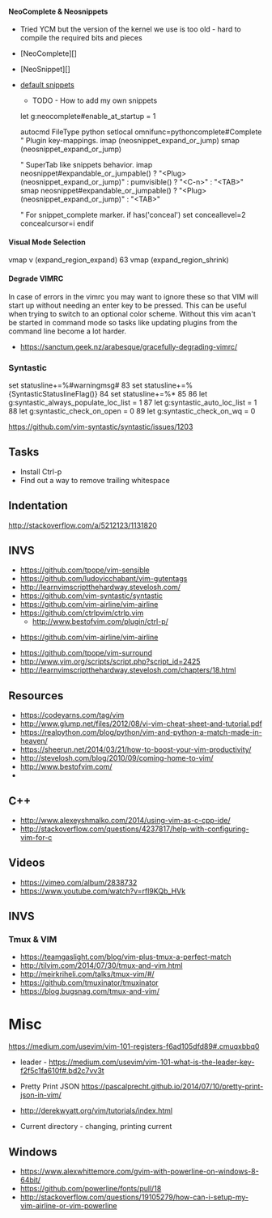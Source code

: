 
#### NeoComplete & Neosnippets

* Tried YCM but the version of the kernel we use is too old - hard to compile the required bits and pieces
* [NeoComplete][]
* [NeoSnippet][]
* [default snippets](https://github.com/Shougo/neosnippet-snippets)
    - TODO - How to add my own snippets


    let g:neocomplete#enable_at_startup = 1


    autocmd FileType python setlocal omnifunc=pythoncomplete#Complete
    " Plugin key-mappings.
    imap <C-k>     <Plug>(neosnippet_expand_or_jump)
    smap <C-k>     <Plug>(neosnippet_expand_or_jump)

    " SuperTab like snippets behavior.
    imap <expr><TAB> neosnippet#expandable_or_jumpable() ? "\<Plug>(neosnippet_expand_or_jump)" : pumvisible() ? "\<C-n>" : "\<TAB>"
    smap <expr><TAB> neosnippet#expandable_or_jumpable() ? "\<Plug>(neosnippet_expand_or_jump)" : "\<TAB>"

    " For snippet_complete marker.
    if has('conceal')
      set conceallevel=2 concealcursor=i
    endif

#### Visual Mode Selection
vmap v <Plug>(expand_region_expand)
 63 vmap <C-v> <Plug>(expand_region_shrink)

#### Degrade VIMRC
In case of errors in the vimrc you may want to ignore these so that VIM will start up without needing an enter key to be pressed. This can be useful when trying to switch to an optional color scheme. Without this vim acan't be started in command mode so tasks like updating plugins from the command line become a lot harder.
* https://sanctum.geek.nz/arabesque/gracefully-degrading-vimrc/

### Syntastic
 set statusline+=%#warningmsg#
 83 set statusline+=%{SyntasticStatuslineFlag()}
 84 set statusline+=%*
 85
 86 let g:syntastic_always_populate_loc_list = 1
 87 let g:syntastic_auto_loc_list = 1
 88 let g:syntastic_check_on_open = 0
 89 let g:syntastic_check_on_wq = 0

https://github.com/vim-syntastic/syntastic/issues/1203

## Tasks

* Install Ctrl-p
* Find out a way to remove trailing whitespace

## Indentation
http://stackoverflow.com/a/5212123/1131820

## INVS

* https://github.com/tpope/vim-sensible
* https://github.com/ludovicchabant/vim-gutentags
* http://learnvimscriptthehardway.stevelosh.com/
* https://github.com/vim-syntastic/syntastic
* https://github.com/vim-airline/vim-airline
* https://github.com/ctrlpvim/ctrlp.vim
    - http://www.bestofvim.com/plugin/ctrl-p/
- https://github.com/vim-airline/vim-airline
* https://github.com/tpope/vim-surround
* http://www.vim.org/scripts/script.php?script_id=2425
* http://learnvimscriptthehardway.stevelosh.com/chapters/18.html

## Resources

* https://codeyarns.com/tag/vim
* http://www.glump.net/files/2012/08/vi-vim-cheat-sheet-and-tutorial.pdf
* https://realpython.com/blog/python/vim-and-python-a-match-made-in-heaven/
* https://sheerun.net/2014/03/21/how-to-boost-your-vim-productivity/
* http://stevelosh.com/blog/2010/09/coming-home-to-vim/
* http://www.bestofvim.com/
*
## C++

* http://www.alexeyshmalko.com/2014/using-vim-as-c-cpp-ide/
* http://stackoverflow.com/questions/4237817/help-with-configuring-vim-for-c


## Videos

* https://vimeo.com/album/2838732
* https://www.youtube.com/watch?v=rfl9KQb_HVk




## INVS

### Tmux & VIM
* https://teamgaslight.com/blog/vim-plus-tmux-a-perfect-match
* http://tilvim.com/2014/07/30/tmux-and-vim.html
* http://meirkriheli.com/talks/tmux-vim/#/
* https://github.com/tmuxinator/tmuxinator
* https://blog.bugsnag.com/tmux-and-vim/

# Misc
https://medium.com/usevim/vim-101-registers-f6ad105dfd89#.cmuqxbbq0

* leader - https://medium.com/usevim/vim-101-what-is-the-leader-key-f2f5c1fa610f#.bd2c7vv3t

* Pretty Print JSON https://pascalprecht.github.io/2014/07/10/pretty-print-json-in-vim/

* http://derekwyatt.org/vim/tutorials/index.html

* Current directory - changing, printing current

## Windows

* https://www.alexwhittemore.com/gvim-with-powerline-on-windows-8-64bit/
* https://github.com/powerline/fonts/pull/18
* http://stackoverflow.com/questions/19105279/how-can-i-setup-my-vim-airline-or-vim-powerline